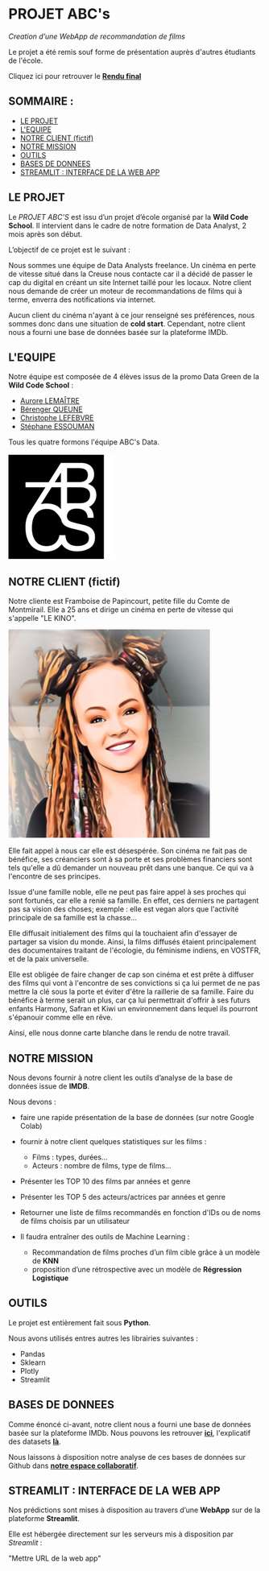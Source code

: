 # PROJET ABC's 
_Creation d’une WebApp de recommandation de films_

Le projet a été remis souf forme de présentation auprès d'autres étudiants de l'école.

Cliquez ici pour retrouver le [**Rendu final**](https://share.streamlit.io/alema86/movie_recommandation/main/Streamlit/streamlit_appVersion_finale.py)

## SOMMAIRE :

* [LE PROJET](#projet)
* [L'EQUIPE](#equipe)
* [NOTRE CLIENT (fictif)](#client)
* [NOTRE MISSION](#mission)
* [OUTILS](#outils)
* [BASES DE DONNEES](#bases-de-données)
* [STREAMLIT : INTERFACE DE LA WEB APP](#interface)


## LE PROJET

Le _PROJET ABC'S_ est issu d’un projet d’école organisé par la __Wild Code School__. Il intervient dans le cadre de notre formation de Data Analyst, 2 mois après son début.

L’objectif de ce projet est le suivant :

Nous sommes une équipe de Data Analysts freelance.
Un cinéma en perte de vitesse situé dans la Creuse nous contacte car il a décidé de passer le cap du digital en créant un site Internet taillé pour les locaux.
Notre client nous demande de créer un moteur de recommandations de films qui à terme, enverra des notifications via internet.

Aucun client du cinéma n'ayant à ce jour renseigné ses préférences, nous sommes donc dans une situation de __cold start__. Cependant, notre client nous a fourni une base de données basée sur la plateforme IMDb.



## L'EQUIPE

Notre équipe est composée de 4 élèves issus de la promo Data Green de la __Wild Code School__ :
- [Aurore LEMAÎTRE](https://github.com/alema86)
- [Bérenger QUEUNE](https://github.com/BerengerQueune)
- [Christophe LEFEBVRE](https://github.com/clefebvre2021)
- [Stéphane ESSOUMAN](https://github.com/Liostephe)

Tous les quatre formons l'équipe ABC's Data.

![logo_team](./Images/210x210-9_cropped_1377120495_p182hcd8rofaq1t491u06kih16o13.png)


## NOTRE CLIENT (fictif)

Notre cliente est Framboise de Papincourt, petite fille du Comte de Montmirail. Elle a 25 ans et dirige un cinéma en perte de vitesse qui s'appelle "LE KINO".

![cliente](./Images/Framboise2.png)

Elle fait appel à nous car elle est désespérée. Son cinéma ne fait pas de bénéfice, ses créanciers sont à sa porte et ses problèmes financiers sont tels qu'elle a dû demander un nouveau prêt dans une banque. Ce qui va à l'encontre de ses principes.

Issue d'une famille noble, elle ne peut pas faire appel à ses proches qui sont fortunés, car elle a renié sa famille. En effet, ces derniers ne partagent pas sa vision des choses; exemple : elle est vegan alors que l'activité principale de sa famille est la chasse...

Elle diffusait initialement des films qui la touchaient afin d'essayer de partager sa vision du monde. Ainsi, la films diffusés étaient principalement des documentaires traitant de l'écologie, du féminisme indiens, en VOSTFR, et de la paix universelle.

Elle est obligée de faire changer de cap son cinéma et est prête à diffuser des films qui vont à l'encontre de ses convictions si ça lui permet de ne pas mettre la clé sous la porte et éviter d'être la raillerie de sa famille.
Faire du bénéfice à terme serait un plus, car ça lui permettrait d'offrir à ses futurs enfants Harmony, Safran et Kiwi un environnement dans lequel ils pourront s'épanouir comme elle en rêve.

Ainsi, elle nous donne carte blanche dans le rendu de notre travail.


## NOTRE MISSION

Nous devons fournir à notre client les outils d’analyse de la base de données issue de __IMDB__.

Nous devons :
- faire une rapide présentation de la base de données (sur notre Google Colab)
- fournir à notre client quelques statistiques sur les films :
  * Films : types, durées...
  * Acteurs : nombre de films, type de films...
- Présenter les TOP 10 des films par années et genre
- Présenter les TOP 5 des acteurs/actrices par années et genre
- Retourner une liste de films recommandés en fonction d'IDs ou de noms de films choisis par un utilisateur

- Il faudra entraîner des outils de Machine Learning : 
	* Recommandation de films proches d’un film cible grâce à un modèle de __KNN__
	* proposition d’une rétrospective avec un modèle de __Régression Logistique__


## OUTILS

Le projet est entièrement fait sous **Python**.

Nous avons utilisés entres autres les librairies suivantes :
 - Pandas
 - Sklearn
 - Plotly
 - Streamlit


## BASES DE DONNEES

Comme énoncé ci-avant, notre client nous a fourni une base de données basée sur la plateforme IMDb. 
Nous pouvons les retrouver [**ici**](https://datasets.imdbws.com/), l'explicatif des datasets [**là**](https://www.imdb.com/interfaces/).

Nous laissons à disposition notre analyse de ces bases de données sur Github dans [**notre espace collaboratif**](https://github.com/BerengerQueune/ABC-Data).


## STREAMLIT : INTERFACE DE LA WEB APP

Nos prédictions sont mises à disposition au travers d’une __WebApp__ sur de la plateforme __Streamlit__.

Elle est hébergée directement sur les serveurs mis à disposition par *Streamlit* :

"Mettre URL de la web app"
